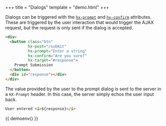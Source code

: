 +++
title = "Dialogs"
template = "demo.html"
+++

Dialogs can be triggered with the [`hx-prompt`](/attributes/hx-prompt) and [`hx-confirm`](/attributes/hx-confirm) attributes.  These are triggered by the user interaction that would trigger the AJAX request, but the request is only sent if the dialog is accepted.

```html
<div>
  <button class="btn"
          hx-post="/submit"
          hx-prompt="Enter a string"
          hx-confirm="Are you sure?"
          hx-target="#response">
    Prompt Submission
  </button>
  <div id="response"></div>
</div>
```

The value provided by the user to the prompt dialog is sent to the server in a `HX-Prompt` header.  In this case, the server simply echos the user input back.

```html
User entered <i>${response}</i>
```

{{ demoenv() }}

<script>

    //=========================================================================
    // Fake Server Side Code
    //=========================================================================

    // routes
    init("/demo", function(request, params){
      return submitButton();
    });

    onPost("/submit", function(request, params){
        var response = request.requestHeaders['HX-Prompt'];
        return promptSubmit(response);
    });

    // templates
    function submitButton() {
      return `<div>
  <button class="btn"
          hx-post="/submit"
          hx-prompt="Enter a string"
          hx-confirm="Are you sure?"
          hx-target="#response">
    Prompt Submission
  </button>
  <div id="response"></div>
</div>`;
    }

    function promptSubmit(response) {
        return `User entered <i>${response}</i>`;
    }
</script>
